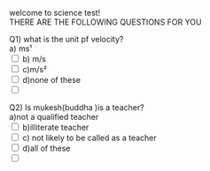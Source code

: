 welcome to science test!<br>
THERE ARE THE FOLLOWING QUESTIONS FOR YOU<br>

Q1) what is the unit pf velocity?<br>
a) ms¹<br><input type="checkbox">
b) m/s<br><input type="checkbox">
c)m/s²<br><input type="checkbox">
d)none of these<br><input type="checkbox">

Q2) Is mukesh(buddha )is a teacher?<br>
a)not a qualified teacher<br><input type="checkbox">
b)illiterate teacher<br><input type="checkbox">
c) not likely to be called as a teacher<br><input type="checkbox">
d)all of these<br><input type="checkbox">
